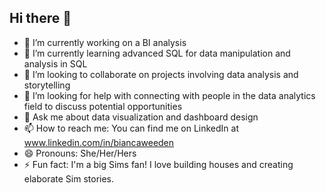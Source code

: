 ## Hi there 👋


- 🔭 I’m currently working on a BI analysis
- 🌱 I’m currently learning advanced SQL for data manipulation and analysis in 
      SQL
- 👯 I’m looking to collaborate on projects involving data analysis and 
        storytelling
- 🤔 I’m looking for help with connecting with people in the data analytics field to discuss potential opportunities
- 💬 Ask me about data visualization and dashboard design 
- 📫 How to reach me: You can find me on LinkedIn at 
     www.linkedin.com/in/biancaweeden
- 😄 Pronouns: She/Her/Hers
- ⚡ Fun fact: I'm a big Sims fan! I love building houses and creating elaborate Sim stories. 

